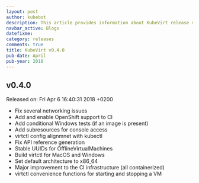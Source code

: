 ```yaml
---
layout: post
author: kubebot
description: This article provides information about KubeVirt release v0.4.0 changes
navbar_active: Blogs
datefixme:
category: releases
comments: true
title: KubeVirt v0.4.0
pub-date: April
pub-year: 2018
---
```



## v0.4.0

Released on: Fri Apr 6 16:40:31 2018 +0200

- Fix several networking issues
- Add and enable OpenShift support to CI
- Add conditional Windows tests (if an image is present)
- Add subresources for console access
- virtctl config alignmnet with kubectl
- Fix API reference generation
- Stable UUIDs for OfflineVirtualMachines
- Build virtctl for MacOS and Windows
- Set default architecture to x86_64
- Major improvement to the CI infrastructure (all containerized)
- virtctl convenience functions for starting and stopping a VM
